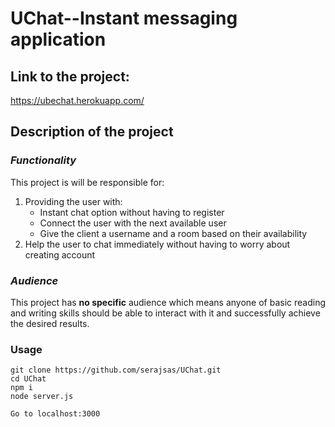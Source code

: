 # UChat--Instant messaging application

## Link to the project:
https://ubechat.herokuapp.com/

## **Description of the project**

### _Functionality_

This project is will be responsible for:
1. Providing the user with:
    - Instant chat option without having to register
    - Connect the user with the next available user
    - Give the client a username and a room based on their availability
2. Help the user to chat immediately without having to worry about creating account

### _Audience_

This project has **no specific** audience which means anyone of basic reading and writing skills 
should be able to interact with it and successfully achieve the desired results.

### Usage
`````
git clone https://github.com/serajsas/UChat.git
cd UChat
npm i 
node server.js

Go to localhost:3000
`````

